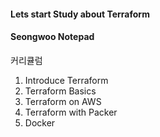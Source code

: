 #### Lets start Study about Terraform
#### Seongwoo Notepad
커리큘럼
1. Introduce Terraform
2. Terraform Basics
3. Terraform on AWS
4. Terraform with Packer
5. Docker 
